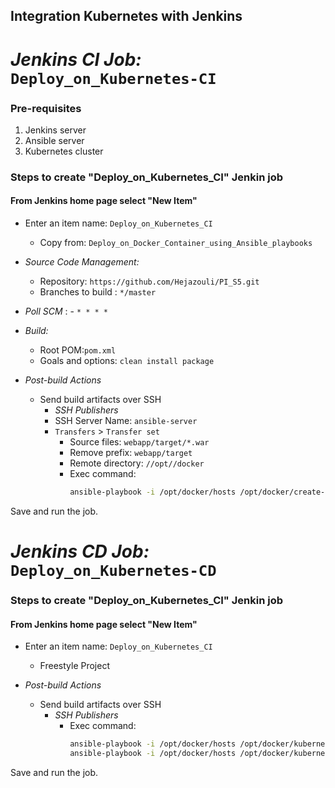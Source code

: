 ## Integration Kubernetes with Jenkins

# *Jenkins CI Job:* `Deploy_on_Kubernetes-CI`

### Pre-requisites

1. Jenkins server 
1. Ansible server
1. Kubernetes cluster
 
### Steps to create "Deploy_on_Kubernetes_CI" Jenkin job
#### From Jenkins home page select "New Item"
   - Enter an item name: `Deploy_on_Kubernetes_CI`
     - Copy from: `Deploy_on_Docker_Container_using_Ansible_playbooks`
     
   - *Source Code Management:*
      - Repository: `https://github.com/Hejazouli/PI_S5.git`
      - Branches to build : `*/master`  
   - *Poll SCM* :      - `* * * *`

   - *Build:*
     - Root POM:`pom.xml`
     - Goals and options: `clean install package`

 - *Post-build Actions*
   - Send build artifacts over SSH
     - *SSH Publishers*
      - SSH Server Name: `ansible-server`
       - `Transfers` >  `Transfer set`
           - Source files: `webapp/target/*.war`
	       - Remove prefix: `webapp/target`
	       - Remote directory: `//opt//docker`
	       - Exec command: 
                ```sh 
                ansible-playbook -i /opt/docker/hosts /opt/docker/create-simple-devops-image.yml --limit localhost;
                ```

Save and run the job.

# *Jenkins CD Job:* `Deploy_on_Kubernetes-CD`

### Steps to create "Deploy_on_Kubernetes_CI" Jenkin job
#### From Jenkins home page select "New Item"
   - Enter an item name: `Deploy_on_Kubernetes_CI`
     - Freestyle Project
	 
  - *Post-build Actions*  
    - Send build artifacts over SSH  
      - *SSH Publishers*  
	       - Exec command: 
                ```sh 
                ansible-playbook -i /opt/docker/hosts /opt/docker/kubernetes-valaxy-deployment.yml;
                ansible-playbook -i /opt/docker/hosts /opt/docker/kubernetes-valaxy-service.yml;
                ```
Save and run the job.
